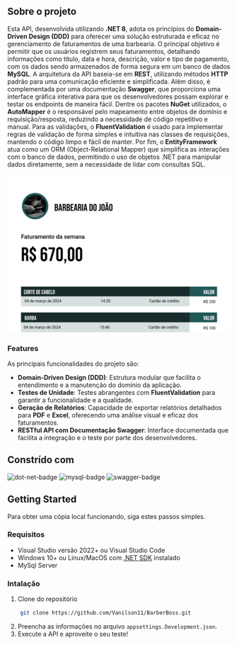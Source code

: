 ## Sobre o projeto

Esta API, desenvolvida utilizando **.NET 8**, adota os princípios do **Domain-Driven Design (DDD)** para oferecer uma solução estruturada e eficaz no gerenciamento de faturamentos de uma barbearia. O principal objetivo é permitir que os usuários registrem seus faturamentos, detalhando informações como título, data e hora, descrição, valor e tipo de pagamento, com os dados sendo armazenados de forma segura em um banco de dados **MySQL**.
A arquitetura da API baseia-se em **REST**, utilizando métodos **HTTP** padrão para uma comunicação eficiente e simplificada.
Além disso, é complementada por uma documentação **Swagger**, que proporciona uma interface gráfica interativa para que os desenvolvedores possam explorar e testar os endpoints de maneira fácil.
Dentre os pacotes **NuGet** utilizados, o **AutoMapper** é o responsável pelo mapeamento entre objetos de domínio e requisição/resposta, reduzindo a necessidade de código repetitivo e manual. Para as validações, o **FluentValidation** é usado para implementar regras de validação de forma simples e intuitiva nas classes de requisições, mantendo o código limpo e fácil de manter. Por fim, o **EntityFramework** atua como um ORM (Object-Relational Mapper) que simplifica as interações com o banco de dados, permitindo o uso de objetos .NET para manipular dados diretamente, sem a necessidade de lidar com consultas SQL.

![hero-image]

### Features
As principais funcionalidades do projeto são:

- **Domain-Driven Design (DDD)**: Estrutura modular que facilita o entendimento e a manutenção do domínio da aplicação.
- **Testes de Unidade**: Testes abrangentes com **FluentValidation** para garantir a funcionalidade e a qualidade.
- **Geração de Relatórios**: Capacidade de exportar relatórios detalhados para **PDF** e **Excel**, oferecendo uma análise visual e eficaz dos faturamentos.
- **RESTful API com Documentação Swagger**: Interface documentada que facilita a integração e o teste por parte dos desenvolvedores.

## Constrído com

![dot-net-badge]
![mysql-badge]
![swagger-badge]

## Getting Started

Para obter uma cópia local funcionando, siga estes passos simples.

### Requisitos

- Visual Studio versão 2022+ ou Visual Studio Code
- Windows 10+ ou Linux/MacOS com [.NET SDK][dot-net-sdk] instalado
- MySql Server

### Intalação

1. Clone do repositório
```sh
    git clone https://github.com/Vanilson11/BarberBoss.git
```
2. Preencha as informações no arquivo `appsettings.Development.json`.
3. Execute a API e aproveite o seu teste!



[hero-image]: src/images/heorimage.jpg

<!--Links -->
[dot-net-sdk]: https://dotnet.microsoft.com/pt-br/download/dotnet/8.0

<!-- Badges -->
[dot-net-badge]: https://img.shields.io/badge/.NET-512BD4?logo=dotnet&logoColor=fff&style=flat-square
[mysql-badge]: https://img.shields.io/badge/MySQL-4479A1?logo=mysql&logoColor=fff&style=flat-square
[swagger-badge]: https://img.shields.io/badge/Swagger-85EA2D?logo=swagger&logoColor=000&style=flat-square